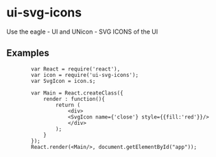 # ui-svg-icons
Use the eagle - UI and UNicon - SVG ICONS of the UI

## Examples

```	
		var React = require('react'),
        var icon = require('ui-svg-icons');
        var SvgIcon = icon.s;
        
        var Main = React.createClass({
            render : function(){
                return (
                    <div>
                    <SvgIcon name={'close'} style={{fill:'red'}}/>
                    </div>            
                );
            }
        });
        React.render(<Main/>, document.getElementById("app"));
```


